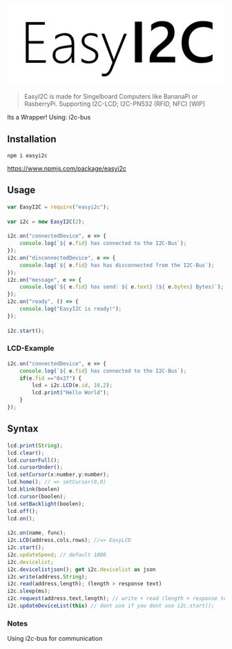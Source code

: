 ![EasyI2C](https://github.com/lucsoft-DevTeam/EasyI2C/blob/master/EasyI2C.png?raw=true)
> EasyI2C is made for Singelboard Computers like BananaPi or RasberryPi. Supporting I2C-LCD; I2C-PN532 (RFID, NFC) [WIP]

Its a Wrapper! Using: i2c-bus

## Installation

    npm i easyi2c
    
https://www.npmjs.com/package/easyi2c
## Usage
```javascript
var EasyI2C = require("easyi2c");

var i2c = new EasyI2C(2);

i2c.on("connectedDevice", e => {
    console.log(`${ e.fid} has connected to the I2C-Bus`); 
});
i2c.on("disconnectedDevice", e => {
    console.log(`${ e.fid} has has disconnected from the I2C-Bus`);
});
i2c.on("message", e => {
    console.log(`${ e.fid} has send: ${ e.text} (${ e.bytes} Bytes)`);
});
i2c.on("ready", () => {
    console.log("EasyI2C is ready!");
});

i2c.start();
``` 
### LCD-Example
```javascript
i2c.on("connectedDevice", e => {
    console.log(`${ e.fid} has connected to the I2C-Bus`);
    if(e.fid =="0x27") {
        lcd = i2c.LCD(e.id, 16,2);
        lcd.print("Hello World");
    } 
});
```
## Syntax
```javascript
lcd.print(String);
lcd.clear();
lcd.cursorFull();
lcd.cursorUnder();
lcd.setCursor(x:number,y:number);
lcd.home(); // => setCursor(0,0)
lcd.blink(boolen)
lcd.cursor(boolen);
lcd.setBacklight(boolen);
lcd.off();
lcd.on();

i2c.on(name, func);
i2c.LCD(address,cols,rows); //=> EasyLCD
i2c.start();
i2c.updateSpeed; // default 1000
i2c.devicelist;
i2c.devicelistjson(); get i2c.devicelist as json
i2c.write(address,String);
i2c.read(address,length); (length > response text)
i2c.sleep(ms);
i2c.request(address,text,length); // write + read (length > response text)
i2c.updateDeviceList(this) // dont use if you dont use i2c.start();
```
### Notes

Using i2c-bus for communication 

